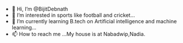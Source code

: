 - 👋 Hi, I’m @BijitDebnath
- 👀 I’m interested in sports like football and cricket...
- 🌱 I’m currently learning B.tech on Artificial intelligence and machine learning...
- 📫 How to reach me ...My house is at Nabadwip,Nadia.

<!---
BijitDebnath/BijitDebnath is a ✨ special ✨ repository because its `README.md` (this file) appears on your GitHub profile.
You can click the Preview link to take a look at your changes.
--->
